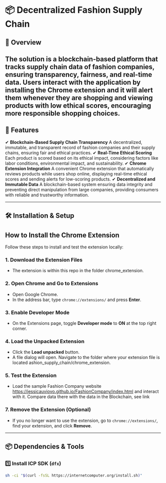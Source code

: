 # 📦 Decentralized Fashion Supply Chain

## 🚀 Overview
The solution is a **blockchain-based** platform that tracks supply chain data of fashion companies, ensuring **transparency, fairness, and real-time data**. Users interact with the application by installing the Chrome extension and it will alert them whenever they are shopping and viewing products with low ethical scores, encouraging more responsible shopping choices.
---

## 📌 Features
✔ **Blockchain-Based Supply Chain Transparency** A decentralized, immutable, and transparent record of fashion companies and their supply chains, ensuring fair and ethical practices.
✔ **Real-Time Ethical Scoring** Each product is scored based on its ethical impact, considering factors like labor conditions, environmental impact, and sustainability.
✔ **Chrome Extension Integration** A convenient Chrome extension that automatically reviews products while users shop online, displaying real-time ethical scores and sending alerts for low-scoring products.
✔ **Decentralized and Immutable Data** A blockchain-based system ensuring data integrity and preventing direct manipulation from large companies, providing consumers with reliable and trustworthy information.

---

## 🛠️ Installation & Setup

## How to Install the Chrome Extension

Follow these steps to install and test the extension locally:

### 1. **Download the Extension Files**
   - The extension is within this repo in the folder chrome_extension.

### 2. **Open Chrome and Go to Extensions**
   - Open Google Chrome.
   - In the address bar, type `chrome://extensions/` and press **Enter**.

### 3. **Enable Developer Mode**
   - On the Extensions page, toggle **Developer mode** to **ON** at the top right corner.

### 4. **Load the Unpacked Extension**
   - Click the **Load unpacked** button.
   - A file dialog will open. Navigate to the folder where your extension file is located ashion_supply_chain/chrome_extension.

### 5. **Test the Extension**
   - Load the sample Fashion Company website https://jessicauviovo.github.io/FashionCompany/index.html and interact with it. Compare data there with the data in the Blockchain, see link

### 7. **Remove the Extension (Optional)**
   - If you no longer want to use the extension, go to `chrome://extensions/`, find your extension, and click **Remove**.

---
## 📦 Dependencies & Tools

### **1️⃣ Install ICP SDK (`dfx`)**
```bash
sh -ci "$(curl -fsSL https://internetcomputer.org/install.sh)"